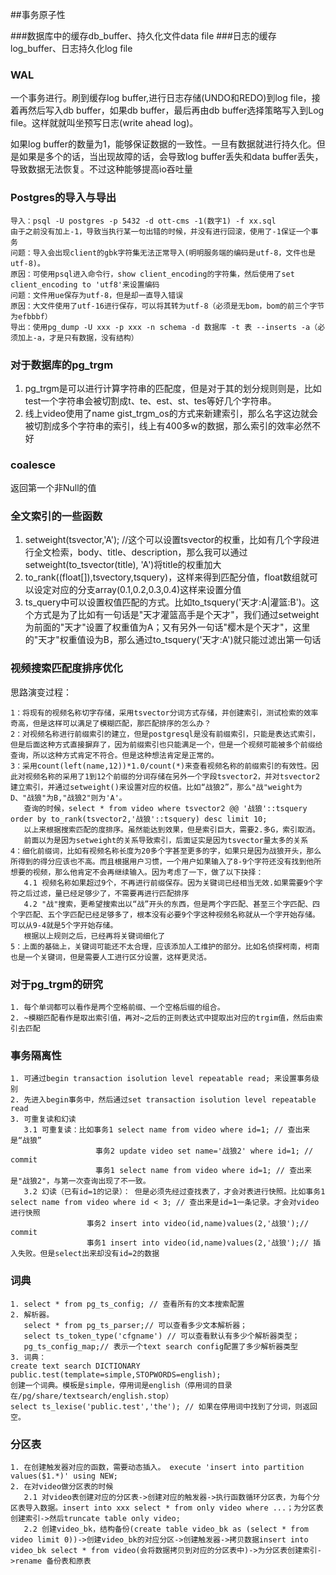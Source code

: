 ##事务原子性

###数据库中的缓存db_buffer、持久化文件data file
###日志的缓存log_buffer、日志持久化log file

### WAL
一个事务进行。刷到缓存log buffer,进行日志存储(UNDO和REDO)到log file，接着再然后写入db buffer，如果db buffer，最后再由db buffer选择策略写入到Log file。这样就就叫坐预写日志(write ahead log)。

如果log buffer的数量为1，能够保证数据的一致性。一旦有数据就进行持久化。但是如果是多个的话，当出现故障的话，会导致log buffer丢失和data buffer丢失，导致数据无法恢复。不过这种能够提高io吞吐量

### Postgres的导入与导出
    导入：psql -U postgres -p 5432 -d ott-cms -1(数字1) -f xx.sql
    由于之前没有加上-1，导致当执行某一句出错的时候，并没有进行回滚，使用了-1保证一个事务
    问题：导入会出现client的gbk字符集无法正常导入(明明服务端的编码是utf-8，文件也是utf-8)。
    原因：可使用psql进入命令行，show client_encoding的字符集，然后使用了set client_encoding to 'utf8'来设置编码
    问题：文件用ue保存为utf-8，但是却一直导入错误
    原因：大文件使用了utf-16进行保存，可以将其转为utf-8（必须是无bom，bom的前三个字节为efbbbf） 
    导出：使用pg_dump -U xxx -p xxx -n schema -d 数据库 -t 表 --inserts -a（必须加上-a，才是只有数据，没有结构）

### 对于数据库的pg_trgm
   1. pg_trgm是可以进行计算字符串的匹配度，但是对于其的划分规则则是，比如test一个字符串会被切割成t、te、est、st、tes等好几个字符串。
   2. 线上video使用了name gist_trgm_os的方式来新建索引，那么名字这边就会被切割成多个字符串的索引，线上有400多w的数据，那么索引的效率必然不好
   
### coalesce
   返回第一个非Null的值

### 全文索引的一些函数
   1. setweight(tsvector,'A'); //这个可以设置tsvector的权重，比如有几个字段进行全文检索，body、title、description，那么我可以通过setweight(to_tsvector(title), 'A')将title的权重加大
   2. to_rank((float[]),tsvectory,tsquery)，这样来得到匹配分值，float数组就可以设定对应的分支array(0.1,0.2,0.3,0.4)这样来设置分值
   3. ts_query中可以设置权值匹配的方式。比如to_tsquery('天才:A|灌篮:B')。这个方式是为了比如有一句话是"天才灌篮高手是个天才"，我们通过setweight为前面的"天才"设置了权重值为A；又有另外一句话"樱木是个天才"，这里的"天才"权重值设为B，那么通过to_tsquery('天才:A')就只能过滤出第一句话
   
### 视频搜索匹配度排序优化
   思路演变过程：

    1：将现有的视频名称切字存储，采用tsvector分词方式存储，并创建索引，测试检索的效率奇高，但是这样可以满足了模糊匹配，那匹配排序的怎么办？   
    2：对视频名称进行前缀索引的建立，但是postgresql是没有前缀索引，只能是表达式索引，但是后面这种方式直接摒弃了，因为前缀索引也只能满足一个，但是一个视频可能被多个前缀给查询，所以这种方式肯定不符合。但是这种想法肯定是正常的。
    3：采用count(left(name,12))*1.0/count(*)来查看视频名称的前缀索引的有效性。因此对视频名称的采用了1到12个前缀的分词存储在另外一个字段tsvector2，并对tsvector2建立索引，并通过setweight()来设置对应的权值。比如“战狼2”，那么"战"weight为D、"战狼"为B,"战狼2"则为'A'。
       查询的时候，select * from video where tsvector2 @@ '战狼'::tsquery order by to_rank(tsvector2,'战狼'::tsquery) desc limit 10;
       以上来根据搜索匹配的度排序。虽然能达到效果，但是索引巨大，需要2.多G，索引取消。
       前面以为是因为setweight的关系导致索引，后面证实是因为tsvector量太多的关系
    4：细化前缀词，比如有视频名称长度为20多个字甚至更多的字，如果只是因为战狼开头，那么所得到的得分应该也不高。而且根据用户习惯，一个用户如果输入了8-9个字符还没有找到他所想要的视频，那么他肯定不会再继续输入。因为考虑了一下，做了以下抉择：
       4.1 视频名称如果超过9个，不再进行前缀保存。因为关键词已经相当无效.如果需要9个字符之后过滤，量已经足够少了，不需要再进行匹配排序
       4.2 "战"搜索，更希望搜索出以“战”开头的东西，但是两个字匹配、甚至三个字匹配、四个字匹配、五个字匹配已经足够多了，根本没有必要9个字这种视频名称就从一个字开始存储。可以从9-4就是5个字开始存储。
       根据以上规则之后，已经再将关键词细化了
    5：上面的基础上，关键词可能还不太合理，应该添加人工维护的部分。比如名侦探柯南，柯南也是一个关键词，但是需要人工进行区分设置，这样更灵活。

### 对于pg_trgm的研究
    1. 每个单词都可以看作是两个空格前缀、一个空格后缀的组合。
    2. ~模糊匹配看作是取出索引值，再对~之后的正则表达式中提取出对应的trgim值，然后由索引去匹配

### 事务隔离性
    1. 可通过begin transaction isolution level repeatable read; 来设置事务级别
    2. 先进入begin事务中，然后通过set transaction isolution level repeatable read
    3. 可重复读和幻读
       3.1 可重复读：比如事务1 select name from video where id=1; // 查出来是“战狼”
                       事务2 update video set name='战狼2' where id=1; // commit
                       事务1 select name from video where id=1; // 查出来是"战狼2"，与第一次查询出现了不一致。
       3.2 幻读（已有id=1的记录）： 但是必须先经过查找表了，才会对表进行快照。比如事务1 select name from video where id < 3; // 查出来是id=1一条记录。才会对video进行快照
                     事务2 insert into video(id,name)values(2,'战狼');// commit
                     事务1 insert into video(id,name)values(2,'战狼');// 插入失败。但是select出来却没有id=2的数据  
       
### 词典
    1. select * from pg_ts_config; // 查看所有的文本搜索配置
    2. 解析器。
       select * from pg_ts_parser;// 可以查看多少文本解析器；
       select ts_token_type('cfgname') // 可以查看默认有多少个解析器类型；
       pg_ts_config_map;// 表示一个text search config配置了多少解析器类型 
    3. 词典：
    create text search DICTIONARY public.test(template=simple,STOPWORDS=english);
    创建一个词典。模板是simple，停用词是english（停用词的目录在/pg/share/textsearch/english.stop）
    select ts_lexise('public.test','the'); // 如果在停用词中找到了分词，则返回空。


### 分区表
    1. 在创建触发器对应的函数，需要动态插入。 execute 'insert into partition values($1.*)' using NEW;
    2. 在对video做分区表的时候
       2.1 对video表创建对应的分区表->创建对应的触发器->执行函数循环分区表，为每个分区表导入数据。insert into xxx select * from only video where ...；为分区表创建索引->然后truncate table only video;
       2.2 创建video_bk，结构备份(create table video_bk as (select * from video limit 0))->创建video_bk的对应分区->创建触发器->拷贝数据insert into video_bk select * from video(会将数据拷贝到对应的分区表中)->为分区表创建索引->rename 备份表和原表
       



    
   